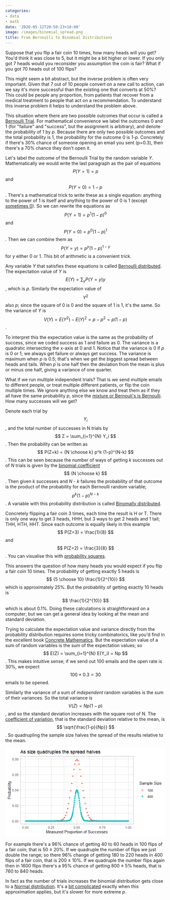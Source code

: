 ```yaml
---
categories:
- data
- math
date: '2020-05-12T20:50:23+10:00'
image: /images/binomial_spread.png
title: From Bernoulli to Binomial Distributions
---
```


Suppose that you flip a fair coin 10 times, how many heads will you get?
You'd think it was close to 5, but it might be a bit higher or lower.
If you only got 7 heads would you reconsider you assumption the coin is fair?
What if you got 70 heads out of 100 flips?

This might seem a bit abstract, but the inverse problem is often very important.
Given that 7 out of 10 people convert on a new call to action, can we say it's more successful than the existing one that converts at 50%?
This could be people any proportion, from patients that recover from a medical treatment to people that act on a recommendation.
To understand this inverse problem it helps to understand the problem above.

This situation where there are two possible outcomes that occur is called a [Bernoulli Trial](https://en.wikipedia.org/wiki/Bernoulli_trial).
For mathematical convenience we label the outcomes 0 and 1 (for "failure" and "success", but the assignment is arbitrary), and denote the probability of 1 by *p*.
Because there are only two possible outcomes and the total probability is 1, the probability for the outcome 0 is *1-p*.
Concretely if there's 30% chance of someone opening an email you sent (p=0.3), then there's a 70% chance they don't open it.

Let's label the outcome of the Bernoulli Trial by the random variable *Y*.
Mathematically we would write the last paragraph as the pair of equations $$ P(Y=1) = p $$ and $$ P(Y=0) = 1-p $$.
There's a mathematical trick to write these as a single equation: anything to the power of 1 is itself and anything to the power of 0 is 1 (except [sometimes 0](https://en.wikipedia.org/wiki/Zero_to_the_power_of_zero)).
So we can rewrite the equations as $$ P(Y=1) = p^1(1-p)^0 $$ and $$ P(Y=0) = p^0(1-p)^1 $$.
Then we can combine them as $$ P(Y=y) = p^y(1-p)^{1-y} $$ for *y* either 0 or 1.
This bit of arithmetic is a convenient trick.

Any variable *Y* that satisfies these equations is called [Bernoulli distributed](https://en.wikipedia.org/wiki/Bernoulli_distribution).
The expectation value of *Y* is $$ E(Y) = \sum_y P(Y=y) y $$, which is *p*.
Similarly the expectation value of $$ Y^2 $$ also *p*; since the square of 0 is 0 and the square of 1 is 1, it's the same.
So the variance of *Y* is $$ V(Y) = E(Y^2) - E(Y)^2 = p - p^2 = p(1-p) $$.

To interpret this the expectation value is the same as the probability of success, since we coded success as 1 and failure as 0.
The variance is a quadratic intersecting the x-axis at 0 and 1.
Notice that the variance is 0 if *p* is 0 or 1; we always get failure or always get success.
The variance is maximum when *p* is 0.5; that's when we get the biggest spread between heads and tails.
When *p* is one half then the deviation from the mean is plus or minus one half, giving a variance of one quarter.

What if we run multiple independent trials?
That is we send multiple emails to different people, or treat multiple different patients, or flip the coin multiple times.
We ignore anything else we know and treat them as if they all have the same probability *p*, since the [mixture or Bernouli's is Bernoulli](/bernoulli-mixing).
How many successes will we get?

Denote each trial by $$ Y_i $$, and the total number of successes in N trials by $$ Z = \sum_{i=1}^{N} Y_i $$.
Then the probability can be written as $$ P(Z=k) = {N \choose k} p^k (1-p)^{N-k} $$.
This can be seen because the number of ways of getting *k* successes out of *N* trials is given by the [binomial coefficient](https://en.wikipedia.org/wiki/Binomial_coefficient) $$ {N \choose k} $$.
Then given *k* successes and *N - k* failures the probability of that outcome is the product of the probability for each Bernoulli random variable; $$ p^k (1-p)^{N-k} $$.
A variable with this probability distribution is called [Binomally distributed](https://en.wikipedia.org/wiki/Binomial_distribution).

Concretely flipping a fair coin 3 times, each time the result is H or T.
There is only one way to get 3 heads, HHH, but 3 ways to get 2 heads and 1 tail; THH, HTH, HHT.
Since each outcome is equally likely in this example $$ P(Z=3) = \frac{1}{8} $$ and $$ P(Z=2) = \frac{3}{8} $$.
You can visualise this with [probability squares](/probability-square).

This answers the question of how many heads you would expect if you flip a fair coin 10 times.
The probability of getting exactly 5 heads is $$ {5 \choose 10} \frac{1}{2^{10}} $$ which is approximately 25%.
But the probability of getting exactly 10 heads is $$ \frac{1}{2^{10}} $$ which is about 0.1%.
Doing these calculations is straightforward on a computer; but we can get a general idea by looking at the mean and standard deviation.

Trying to calculate the expectation value and variance directly from the probability distribution requires some tricky combinatorics, like you'd find in the excellent book [Concrete Mathematics](https://en.wikipedia.org/wiki/Concrete_Mathematics).
But the expectation value of a sum of random variables is the sum of the expectation values; so $$ E(Z) = \sum_{i=1}^{N} E(Y_i) = Np $$.
This makes intuitive sense; if we send out 100 emails and the open rate is 30%, we expect $$ 100 \times 0.3 = 30 $$ emails to be opened.

Similarly the variance of a sum of *independent* random variables is the sum of their variances.
So the total variance is $$ V(Z) = Np(1-p) $$, and so the standard deviation increases with the square root of N.
The [coefficient of variation](https://en.wikipedia.org/wiki/Coefficient_of_variation), that is the standard deviation relative to the mean, is $$ \sqrt{\frac{1-p}{Np}} $$.
So quadrupling the sample size halves the spread of the results relative to the mean.

![Spread halves as sample size quadruples](/images/binomial_spread.png)

For example there's a 96% chance of getting 40 to 60 heads in 100 flips of a fair coin; that is 50 ± 20%.
If we quadruple the number of flips we just double the range; so there 96% change of getting 180 to 220 heads in 400 flips of a fair coin, that is 200 ± 10%.
If we quadruple the number flips again then in 1600 flips there's a 95% chance of getting 800 ± 5% heads, that is 760 to 840 heads.

In fact as the number of trials increases the binomial distribution gets close to a [Normal distribution](https://en.wikipedia.org/wiki/Normal_distribution).
It's a [bit complicated](http://www-stat.wharton.upenn.edu/~tcai/paper/html/Binomial-StatSci.html) exactly when this approximation applies, but it's slower for more extreme *p*.